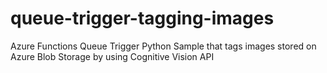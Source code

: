 # queue-trigger-tagging-images
Azure Functions Queue Trigger Python Sample that tags images stored on Azure Blob Storage by using Cognitive Vision API
